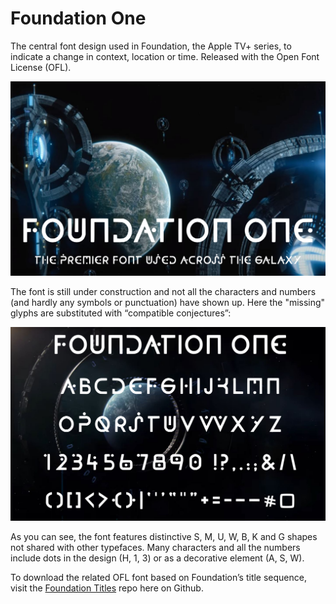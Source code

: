 # Foundation One

The central font design used in Foundation, the Apple TV+ series, to indicate a change in context, location or time.  Released with the Open Font License (OFL).

<img src="samples/Foundation_One_name.png" alt="The name Foundation One is shown in large type on an image showing spaceships attacking a planet, a scene from the Apple TV+ series Foundation — underneath that is a tagline, 'The premier font used across the galaxy'" title="Foundation One, the premier font used across the galaxy">

The font is still under construction and not all the characters and numbers (and hardly any symbols or punctuation) have shown up.  Here the "missing" glyphs are substituted with  &#8220;compatible conjectures&#8221;:

<!-- img src="samples/Foundation_One_conjectured_characters.png" alt="The text 'Quizzical twins proved my hijack bugfix' plus numbers, basic symbols and punctuation, set in the Foundation One font, based on the Apple TV+ series Foundation" title="Characters already completed in the Foundation One font" / -->

<img src="samples/Foundation_One_glyphs.png" alt="All uppercase letters, numbers, punctuation and most Basic Latin symbols of the Foundation One font, displayed against a scene from the Apple TV+ series Foundation" title="Foundation One charset, fleshed out to the Basic Latin codeblock">

As you can see, the font features distinctive S, M, U, W, B, K and G shapes not shared with other typefaces.  Many characters and all the numbers include dots in the design (H, 1, 3) or as a decorative element (A, S, W). 

To download the related OFL font based on Foundation&rsquo;s title sequence, visit the <a href="https://github.com/rsperberg/foundation-titles-hand" title="Jump to Foundation Titles repo">Foundation Titles</a> repo here on Github.
